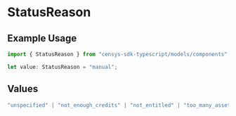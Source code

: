 # StatusReason

## Example Usage

```typescript
import { StatusReason } from "censys-sdk-typescript/models/components";

let value: StatusReason = "manual";
```

## Values

```typescript
"unspecified" | "not_enough_credits" | "not_entitled" | "too_many_assets" | "manual" | "query_changed" | "initial"
```
